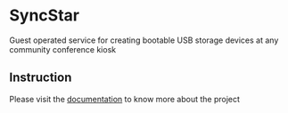 # SyncStar

Guest operated service for creating bootable USB storage devices at any community conference kiosk

## Instruction

Please visit the [documentation](https://github.com/gridhead/syncstar/wiki) to know more about the project
